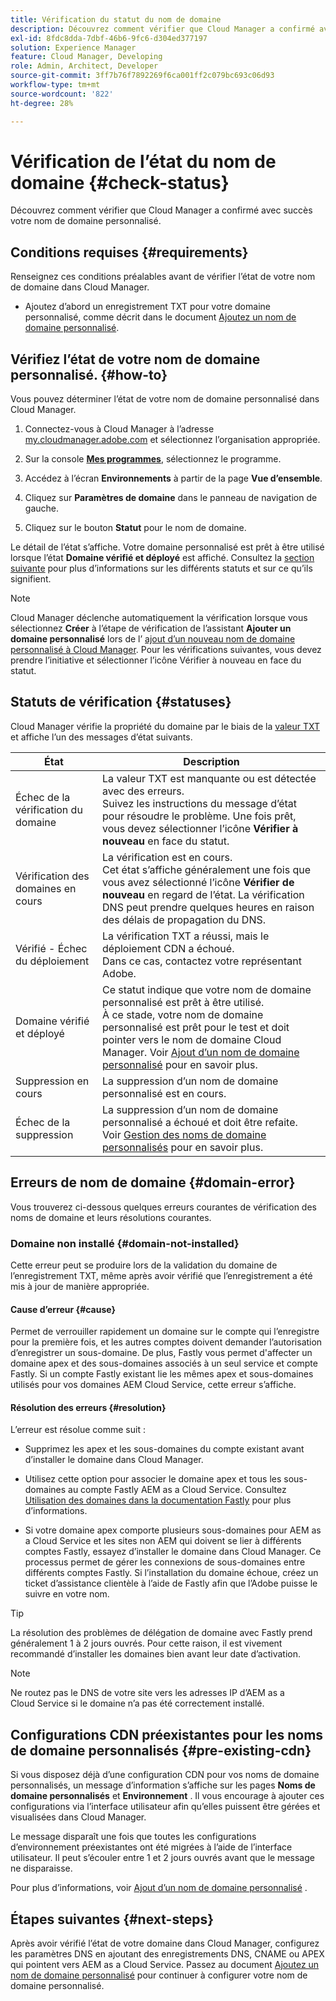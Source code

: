 ```yaml
---
title: Vérification du statut du nom de domaine
description: Découvrez comment vérifier que Cloud Manager a confirmé avec succès votre nom de domaine personnalisé.
exl-id: 8fdc8dda-7dbf-46b6-9fc6-d304ed377197
solution: Experience Manager
feature: Cloud Manager, Developing
role: Admin, Architect, Developer
source-git-commit: 3ff7b76f7892269f6ca001ff2c079bc693c06d93
workflow-type: tm+mt
source-wordcount: '822'
ht-degree: 28%

---
```



# Vérification de l’état du nom de domaine {#check-status}

Découvrez comment vérifier que Cloud Manager a confirmé avec succès votre nom de domaine personnalisé.

## Conditions requises {#requirements}

Renseignez ces conditions préalables avant de vérifier l’état de votre nom de domaine dans Cloud Manager.

* Ajoutez d’abord un enregistrement TXT pour votre domaine personnalisé, comme décrit dans le document [Ajoutez un nom de domaine personnalisé](/help/implementing/cloud-manager/custom-domain-names/add-custom-domain-name.md).

## Vérifiez l’état de votre nom de domaine personnalisé. {#how-to}

Vous pouvez déterminer l’état de votre nom de domaine personnalisé dans Cloud Manager.

1. Connectez-vous à Cloud Manager à l’adresse [my.cloudmanager.adobe.com](https://my.cloudmanager.adobe.com/) et sélectionnez l’organisation appropriée.

1. Sur la console **[Mes programmes](/help/implementing/cloud-manager/navigation.md#my-programs)**, sélectionnez le programme.

1. Accédez à l’écran **Environnements** à partir de la page **Vue d’ensemble**.

1. Cliquez sur **Paramètres de domaine** dans le panneau de navigation de gauche.

1. Cliquez sur le bouton **Statut** pour le nom de domaine.

Le détail de l’état s’affiche. Votre domaine personnalisé est prêt à être utilisé lorsque l’état **Domaine vérifié et déployé** est affiché. Consultez la [section suivante](#statuses) pour plus d’informations sur les différents statuts et sur ce qu’ils signifient.

>[!NOTE]
>
>Cloud Manager déclenche automatiquement la vérification lorsque vous sélectionnez **Créer** à l’étape de vérification de l’assistant **Ajouter un domaine personnalisé** lors de l’ [ajout d’un nouveau nom de domaine personnalisé à Cloud Manager](/help/implementing/cloud-manager/custom-domain-names/add-custom-domain-name.md). Pour les vérifications suivantes, vous devez prendre l’initiative et sélectionner l’icône Vérifier à nouveau en face du statut.

## Statuts de vérification {#statuses}

Cloud Manager vérifie la propriété du domaine par le biais de la [valeur TXT](/help/implementing/cloud-manager/custom-domain-names/add-custom-domain-name.md) et affiche l’un des messages d’état suivants.

| État | Description |
| --- | --- |
| Échec de la vérification du domaine | La valeur TXT est manquante ou est détectée avec des erreurs.<br> Suivez les instructions du message d’état pour résoudre le problème. Une fois prêt, vous devez sélectionner l’icône **Vérifier à nouveau** en face du statut. |
| Vérification des domaines en cours | La vérification est en cours.<br>Cet état s’affiche généralement une fois que vous avez sélectionné l’icône **Vérifier de nouveau** en regard de l’état. La vérification DNS peut prendre quelques heures en raison des délais de propagation du DNS. |
| Vérifié - Échec du déploiement | La vérification TXT a réussi, mais le déploiement CDN a échoué.<br>Dans ce cas, contactez votre représentant Adobe. |
| Domaine vérifié et déployé | Ce statut indique que votre nom de domaine personnalisé est prêt à être utilisé.<br>À ce stade, votre nom de domaine personnalisé est prêt pour le test et doit pointer vers le nom de domaine Cloud Manager. Voir [Ajout d’un nom de domaine personnalisé](/help/implementing/cloud-manager/custom-domain-names/add-custom-domain-name.md) pour en savoir plus. |
| Suppression en cours | La suppression d’un nom de domaine personnalisé est en cours. |
| Échec de la suppression | La suppression d’un nom de domaine personnalisé a échoué et doit être refaite.<br>Voir [Gestion des noms de domaine personnalisés](/help/implementing/cloud-manager/custom-domain-names/managing-custom-domain-names.md) pour en savoir plus. |


## Erreurs de nom de domaine {#domain-error}

Vous trouverez ci-dessous quelques erreurs courantes de vérification des noms de domaine et leurs résolutions courantes.

### Domaine non installé {#domain-not-installed}

Cette erreur peut se produire lors de la validation du domaine de l’enregistrement TXT, même après avoir vérifié que l’enregistrement a été mis à jour de manière appropriée.

#### Cause d’erreur {#cause}

Permet de verrouiller rapidement un domaine sur le compte qui l’enregistre pour la première fois, et les autres comptes doivent demander l’autorisation d’enregistrer un sous-domaine. De plus, Fastly vous permet d&#39;affecter un domaine apex et des sous-domaines associés à un seul service et compte Fastly. Si un compte Fastly existant lie les mêmes apex et sous-domaines utilisés pour vos domaines AEM Cloud Service, cette erreur s’affiche.

#### Résolution des erreurs {#resolution}

L’erreur est résolue comme suit :

* Supprimez les apex et les sous-domaines du compte existant avant d’installer le domaine dans Cloud Manager.

* Utilisez cette option pour associer le domaine apex et tous les sous-domaines au compte Fastly AEM as a Cloud Service. Consultez [Utilisation des domaines dans la documentation Fastly](https://docs.fastly.com/en/guides/working-with-domains) pour plus d’informations.

* Si votre domaine apex comporte plusieurs sous-domaines pour AEM as a Cloud Service et les sites non AEM qui doivent se lier à différents comptes Fastly, essayez d’installer le domaine dans Cloud Manager. Ce processus permet de gérer les connexions de sous-domaines entre différents comptes Fastly. Si l’installation du domaine échoue, créez un ticket d’assistance clientèle à l’aide de Fastly afin que l’Adobe puisse le suivre en votre nom.

>[!TIP]
>
>La résolution des problèmes de délégation de domaine avec Fastly prend généralement 1 à 2 jours ouvrés. Pour cette raison, il est vivement recommandé d’installer les domaines bien avant leur date d’activation.

>[!NOTE]
>
>Ne routez pas le DNS de votre site vers les adresses IP d’AEM as a Cloud Service si le domaine n’a pas été correctement installé.

## Configurations CDN préexistantes pour les noms de domaine personnalisés {#pre-existing-cdn}

Si vous disposez déjà d’une configuration CDN pour vos noms de domaine personnalisés, un message d’information s’affiche sur les pages **Noms de domaine personnalisés** et **Environnement** . Il vous encourage à ajouter ces configurations via l’interface utilisateur afin qu’elles puissent être gérées et visualisées dans Cloud Manager.

Le message disparaît une fois que toutes les configurations d’environnement préexistantes ont été migrées à l’aide de l’interface utilisateur. Il peut s’écouler entre 1 et 2 jours ouvrés avant que le message ne disparaisse.

Pour plus d’informations, voir [Ajout d’un nom de domaine personnalisé](/help/implementing/cloud-manager/custom-domain-names/add-custom-domain-name.md) .

## Étapes suivantes {#next-steps}

Après avoir vérifié l’état de votre domaine dans Cloud Manager, configurez les paramètres DNS en ajoutant des enregistrements DNS, CNAME ou APEX qui pointent vers AEM as a Cloud Service. Passez au document [Ajoutez un nom de domaine personnalisé](/help/implementing/cloud-manager/custom-domain-names/add-custom-domain-name.md) pour continuer à configurer votre nom de domaine personnalisé.
